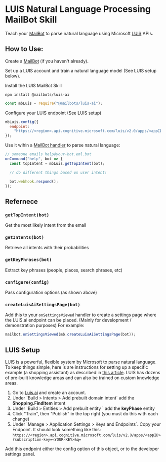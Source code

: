 # LUIS Natural Language Processing MailBot Skill

Teach your [MailBot](https://www.mailbots.com) to parse natural language using Microsoft [LUIS](https://luis.ai) APIs.

## How to Use:

Create a [MailBot](https://www.mailbots.com/) (if you haven't already).

Set up a LUIS account and train a natural language model (See LUIS setup below).

Install the LUIS MailBot Skill

`npm install @mailbots/luis-ai`

```javascript
const mbLuis = require("@mailbots/luis-ai");
```

Configure your LUIS endpoint (See LUIS setup)

```javascript
mbLuis.config({
  endpoint:
    "https://<region>.api.cognitive.microsoft.com/luis/v2.0/apps/<appID>?subscription-key=<YOUR-KEY>&q="
});
```

Use it wihin a [MailBot handler](https://github.com/mailbots/mailbots#handlers) to parse natural language:

```javascript
// someone emails help@your-bot.eml.bot
onCommand("help", bot => {
  const topIntent = mbLuis.getTopIntent(bot);

  // do different things based on user intent!

  bot.webhook.respond();
});
```

## Refernece

### `getTopIntent(bot)`

Get the most likely intent from the email

### `getIntents(bot)`

Retrieve all intents with their probabilities

### `getKeyPhrases(bot)`

Extract key phrases (people, places, search phrases, etc)

### `configure(config)`

Pass configuration options (as shown above)

### `createLuisAiSettingsPage(bot)`

Add this to your `onSettingsViewed` handler to create a settings page where the LUIS.ai endpoint can be placed. (Mainly for development / demonstration purposes) For example:

```javascript
mailbot.onSettingsViewed(mb.createLuisAiSettingsPage(bot));
```

## LUIS Setup

LUIS is a powerful, flexible system by Microsoft to parse natural language. To keep things simple, here is are instructions for setting up a specific example (a shopping assistant) as described in [this article](#). LUIS has dozens of pre-built knowledge areas and can also be trained on custom knowledge areas.

1. Go to [Luis.ai](https://www.luis.ai) and create an account.
1. Under \`Build > Intents > Add prebuilt domain intent\` add the **Shopping.FindItem** intent
1. Under \`Build > Entities > Add prebuilt entity \` add the **keyPhase** entity
1. Click "Train", then "Publish" in the top right (you must do this with each change)
1. Under \`Manage > Application Settings > Keys and Endpoints\`. Copy your Endpoint. It should look something like this: `https://<region>.api.cognitive.microsoft.com/luis/v2.0/apps/<appID>?subscription-key=<YOUR-KEY>&q=`

Add this endpoint either the config option of this object, or to the developer settings panel.
